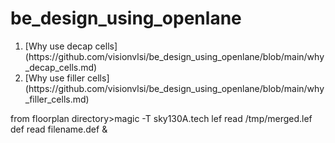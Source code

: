 # be_design_using_openlane

<ol>

<li> [Why use decap cells](https://github.com/visionvlsi/be_design_using_openlane/blob/main/why_decap_cells.md) </li>

<li> [Why use filler cells](https://github.com/visionvlsi/be_design_using_openlane/blob/main/why_filler_cells.md) </li>

</ol>





from floorplan directory>magic -T sky130A.tech lef read /tmp/merged.lef def read filename.def &

